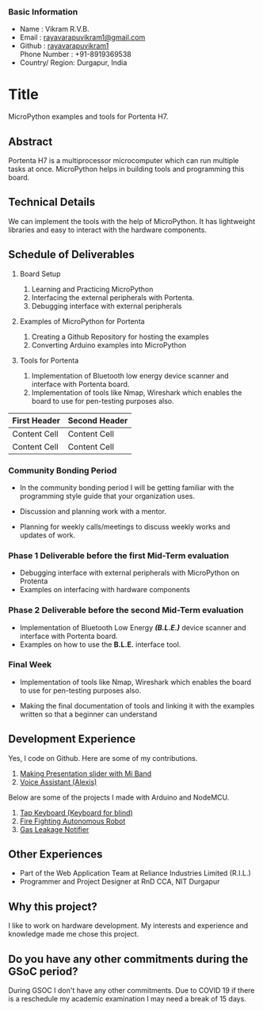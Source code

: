 ### Basic Information

- Name    : Vikram R.V.B.  
- Email   : rayavarapuvikram1@gmail.com  
- Github  : [rayavarapuvikram1](https://github.com/rayavarapuvikram1/)  
Phone Number : +91-8919369538
- Country/ Region: Durgapur, India

# Title

MicroPython examples and tools for Portenta H7.

## Abstract

Portenta H7 is a multiprocessor microcomputer which can run multiple tasks at once. MicroPython helps in building tools and programming this board.

## Technical Details

We can implement the tools with the help of MicroPython. It has lightweight libraries and easy to interact with the hardware components.

## Schedule of Deliverables

1. Board Setup
    1. Learning and Practicing MicroPython  
    2. Interfacing the external peripherals with Portenta.
    3. Debugging interface with external peripherals

2. Examples of MicroPython for Portenta
    1. Creating a Github Repository for hosting the examples
    2. Converting Arduino examples into MicroPython

3. Tools for Portenta
    1. Implementation of Bluetooth low energy device scanner and interface with Portenta board.
    2. Implementation of tools like Nmap, Wireshark which enables the board to use for pen-testing purposes also.

First Header  | Second Header
------------- | -------------
Content Cell  | Content Cell
Content Cell  | Content Cell

### **Community Bonding Period**

* In the community bonding period I will be getting familiar with the programming style guide that your organization uses.

* Discussion and planning work with a mentor.

* Planning for weekly calls/meetings to discuss weekly works and updates of work.

### **Phase 1**  Deliverable before the first Mid-Term evaluation

* Debugging interface with external peripherals with MicroPython on Protenta
* Examples on interfacing with hardware components

### **Phase 2**  Deliverable before the second Mid-Term evaluation

* Implementation of Bluetooth Low Energy **_(B.L.E.)_** device scanner and interface with Portenta board.
* Examples on how to use the **B.L.E.** interface tool.

### **Final Week**

* Implementation of tools like Nmap, Wireshark which enables the board to use for pen-testing purposes also.

* Making the final documentation of tools and linking it with the examples written so that a beginner can understand

## Development Experience

Yes, I code on Github. Here are some of my contributions.  

 1. [Making Presentation slider with Mi Band](https://github.com/rayavarapuvikram1/Miband3-1/commit/9752aab31ae7379fe1515b72af1860d010716a13)  
 2. [Voice Assistant (Alexis)](https://github.com/bradtraversy/alexis_speech_assistant/commit/2159d2df1cbcce150677be57100cbca98d1b6d12)  

 Below are some of the projects I made with Arduino and NodeMCU.  

  1. [Tap Keyboard (Keyboard for blind)](https://drive.google.com/file/d/13e-IX5ErIRb9sRcOonFVntmrxVZ5qDYv/view?usp=sharing)  
  2. [Fire Fighting Autonomous Robot](https://drive.google.com/file/d/16H3c1UY3iBCBvnctD2NLImd7hDonkyq5/view?usp=sharing)  
  3. [Gas Leakage Notifier](https://docs.google.com/document/d/1yNtJEO9Q2LYhmnzOzFDhArYrKwWO-vtbnxSet6SRC38/edit?usp=sharing)  

## Other Experiences

* Part of the Web Application Team at Reliance Industries Limited (R.I.L.)  
* Programmer and Project Designer at RnD CCA, NIT Durgapur

## Why this project?

I like to work on hardware development. My interests and experience and knowledge made me chose this project.

## Do you have any other commitments during the GSoC period?

During GSOC I don't have any other commitments. Due to COVID 19 if there is a reschedule my academic examination I may need a break of 15 days.
